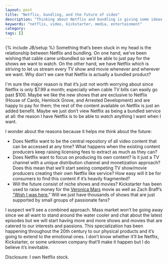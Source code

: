 ```yaml
---
layout: post
title: "Netflix, bundling, and the future of video"
description: "Thinking about Netflix and bundling is giving some ideas about the future of video and what we'll start seeing."
keywords: "netflix, video, kickstarter, media, entertainment"
category:
tags: []
---
```

{% include JB/setup %}
Something that’s been stuck in my head is the relationship between Netflix and bundling. On one hand, we’ve been wishing that cable came unbundled so we’d be able to just pay for the shows we want to watch. On the other hand, we have Netflix which is striving to let us stream every TV show and movie whenever and wherever we want. Why don’t we care that Netflix is actually a bundled product?

I'm sure the major reason is that it’s just not worth worrying about since Netflix is only $7.99 a month; especially when cable TV bills can easily go past $100. Maybe we like the new shows that are exclusive to Netflix (House of Cards, Hemlock Grove, and Arrested Development) and are happy to pay for them; the rest of the content available on Netflix is just an added benefit. Maybe we just don’t view Netflix as being a bundled service at all: the reason I have Netflix is to be able to watch anything I want when I want.

I wonder about the reasons because it helps me think about the future:
<ul class="bulleted">
<li>Does Netflix want to be the central repository of all video content that can be accessed at any time? What happens when the existing content producers keep raising licensing fees to extract as much as they can?</li>
<li>Does Netflix want to focus on producing its own content? Is it just a TV channel with a unique distribution channel and monetization approach? Does this mean that we’ll start seeing competing TV show/movie producers creating their own Netflix like service? How easy will it be for consumers to find this content if it’s heavily fragmented?</li>
<li>Will the future consist of niche shows and movies? Kickstarter has been used to raise money for the <a href="http://www.kickstarter.com/projects/559914737/the-veronica-mars-movie-project" target="_blank">Veronica Mars</a> movie as well as Zach Braff’s <a href="http://www.kickstarter.com/projects/1869987317/wish-i-was-here-1" target="_blank">“Wish I was here.</a>” Will we just have thousands of shows that are just supported by small groups of passionate fans?</li>
</ul>

I suspect we’ll see a combined approach. Mass market won’t be going away since we all want to stand around the water cooler and chat about the latest episodes but we will start having more and more shows and movies that are catered to our interests and passions. This specialization has been happening throughout the 20th century to our physical products and it’s going to extend to the emotional ones. I don’t know whether it’ll be Netflix, Kickstarter, or some unknown company that’ll make it happen but I do believe it’s inevitable.

Disclosure: I own Netflix stock.